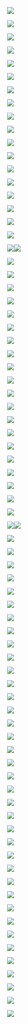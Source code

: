 ![](assets/2022-04-27-10-19-34-image.png)

![](assets/2022-04-27-10-22-22-image.png)

![](assets/2022-04-27-10-23-48-image.png)

![](assets/2022-04-27-10-25-48-image.png)

![](assets/2022-04-27-10-27-53-image.png)

![](assets/2022-04-27-10-28-00-image.png)

![](assets/2022-04-27-10-29-16-image.png)

![](assets/2022-04-27-10-30-42-image.png)

![](assets/2022-04-27-10-31-45-image.png)

![](assets/2022-04-27-10-33-38-image.png)

![](assets/2022-04-27-10-35-05-image.png)

![](assets/2022-04-27-10-36-02-image.png)

![](assets/2022-04-27-10-37-21-image.png)

![](assets/2022-04-27-10-39-31-image.png)

![](assets/2022-04-27-10-41-02-image.png)

![](assets/2022-04-27-10-41-51-image.png)

![](assets/2022-04-27-10-42-00-image.png)

![](assets/2022-04-27-10-42-09-image.png)

![](assets/2022-04-27-10-42-18-image.png)![](assets/2022-04-27-10-42-30-image.png)

![](assets/2022-04-27-10-44-48-image.png)

![](assets/2022-04-27-14-19-46-image.png)

![](assets/2022-04-27-14-23-05-image.png)

![](assets/2022-04-27-14-24-32-image.png)

![](assets/2022-04-27-14-26-56-image.png)

![](assets/2022-04-27-14-27-32-image.png)

![](assets/2022-04-27-14-29-20-image.png)

![](assets/2022-04-27-14-30-27-image.png)

![](assets/2022-04-27-14-30-49-image.png)

![](assets/2022-04-27-14-31-39-image.png)

![](assets/2022-04-27-14-35-24-image.png)

![](assets/2022-04-27-14-38-21-image.png)

![](assets/2022-04-27-14-39-07-image.png)

![](assets/2022-04-27-14-41-14-image.png)

![](assets/2022-04-27-14-42-27-image.png)

![](assets/2022-04-27-14-43-26-image.png)

![](assets/2022-04-27-14-46-39-image.png)

![](assets/2022-04-27-14-49-02-image.png)

![](assets/2022-04-28-09-43-26-image.png)

![](assets/2022-04-28-09-44-02-image.png)

![](assets/2022-04-28-09-47-22-image.png)![](assets/2022-04-28-09-47-31-image.png)

![](assets/2022-04-28-09-47-47-image.png)

![](assets/2022-04-28-09-48-44-image.png)

![](assets/2022-04-28-09-48-55-image.png)

![](assets/2022-04-28-09-51-37-image.png)

![](assets/2022-04-28-09-51-58-image.png)

![](assets/2022-04-28-09-53-01-image.png)

![](assets/2022-04-28-09-53-53-image.png)

![](assets/2022-04-28-09-55-11-image.png)

![](assets/2022-04-28-09-57-17-image.png)

![](assets/2022-04-28-09-58-14-image.png)

![](assets/2022-04-28-09-58-40-image.png)

![](assets/2022-04-28-10-01-58-image.png)

![](assets/2022-04-28-10-02-27-image.png)

![](assets/2022-04-28-10-05-49-image.png)

![](assets/2022-04-28-10-06-00-image.png)

![](assets/2022-04-28-10-06-07-image.png)

![](assets/2022-04-28-10-09-10-image.png)

![](assets/2022-04-28-10-12-01-image.png)

![](assets/2022-04-28-10-13-20-image.png)

![](assets/2022-04-28-10-13-40-image.png)

![](assets/2022-04-28-10-15-20-image.png)

![](assets/2022-04-28-10-16-32-image.png)

![](assets/2022-04-28-10-17-38-image.png)

![](assets/2022-04-28-10-18-04-image.png)

![](assets/2022-04-28-10-27-08-image.png)

![](assets/2022-04-28-10-29-40-image.png)

![](assets/2022-04-28-10-30-18-image.png)

![](assets/2022-04-28-10-31-58-image.png)

![](assets/2022-04-28-10-35-00-image.png)

![](assets/2022-04-28-10-36-51-image.png)

![](assets/2022-04-28-10-37-20-image.png)

![](assets/2022-04-28-10-37-53-image.png)

![](assets/2022-04-28-10-38-51-image.png)

![](assets/2022-04-28-10-39-56-image.png)

![](assets/2022-04-28-10-40-20-image.png)

![](assets/2022-04-28-10-41-26-image.png)

![](assets/2022-04-28-10-42-00-image.png)
